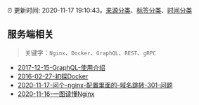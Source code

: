 :alarm_clock: 更新时间: 2020-11-17 19:10:43。[来源分类](../README.md)、[标签分类](../TAGS.md)、[时间分类](../TIMELINE.md)

## 服务端相关


> 关键字：`Nginx`、`Docker`、`GraphQL`、`REST`、`gRPC`



- [2017-12-15-GraphQL-使用介绍](https://aotu.io/notes/2017/12/15/graphql-use/) 
- [2016-02-27-初探Docker](https://aotu.io/notes/2016/02/27/docker/) 
- [2020-11-17-问个-nginx-配置里面的-域名跳转-301-问题](https://www.v2ex.com/t/726432) 
- [2020-11-16-一图读懂Nginx](https://sec.thief.one/article_content?a_id=0f30c4322441a99c5a3295b9fa553352) 